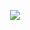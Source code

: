 <p align="center">
    <img src="https://user-images.githubusercontent.com/1045476/87256211-ec7a6380-c490-11ea-8b38-c8f61e80e98a.png">
</p>
